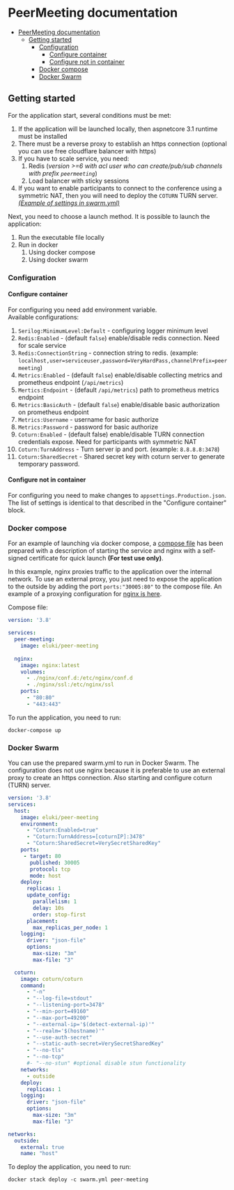 # PeerMeeting documentation

- [PeerMeeting documentation](#peermeeting-documentation)
  - [Getting started](#getting-started)
    - [Configuration](#configuration)
      - [Configure container](#configure-container)
      - [Configure not in container](#configure-not-in-container)
    - [Docker compose](#docker-compose)
    - [Docker Swarm](#docker-swarm)

## Getting started
For the application start, several conditions must be met:
1. If the application will be launched locally, then aspnetcore 3.1 runtime must be installed
2. There must be a reverse proxy to establish an https connection (optional you can use free cloudflare balancer with https)
3. If you have to scale service, you need:
   1. Redis (*version >=6 with acl user who can create/pub/sub channels with prefix `peermeeting`*)
   2. Load balancer with sticky sessions
4. If you want to enable participants to connect to the conference using a symmetric NAT, then you will need to deploy the `COTURN` TURN server. [*(Example of settings in swarm.yml)*](swarm.yml)

Next, you need to choose a launch method. It is possible to launch the application:
1. Run the executable file locally
2. Run in docker
   1. Using docker compose
   2. Using docker swarm
   

### Configuration

#### Configure container
For configuring you need add environment variable.   
Available configurations:
1. `Serilog:MinimumLevel:Default` - configuring logger minimum level
2. `Redis:Enabled` - (default `false`) enable/disable redis connection. Need for scale service
3. `Redis:ConnectionString` - connection string to redis. (example: `localhost,user=serviceuser,password=VeryHardPass,channelPrefix=peermeeting`)
4. `Metrics:Enabled` - (default `false`) enable/disable collecting metrics and prometheus endpoint (`/api/metrics`)
5. `Mertics:Endpoint` - (default `/api/metrics`) path to prometheus metrics endpoint
5. `Metrics:BasicAuth` - (default `false`) enable/disable basic authorization on prometheus endpoint
6. `Metrics:Username` - username for basic authorize
7. `Metrics:Password` - password for basic authorize
4. `Coturn:Enabled` - (default false) enable/disable TURN connection credentials expose. Need for participants with symmetric NAT
5. `Coturn:TurnAddress` - Turn server ip and port. (example: `8.8.8.8:3478`)
6. `Coturn:SharedSecret` - Shared secret key with coturn server to generate temporary password.


#### Configure not in container
For configuring you need to make changes to `appsettings.Production.json`. The list of settings is identical to that described in the "Configure container" block.

### Docker compose

For an example of launching via docker compose, a [compose file](compose.yml) has been prepared with a description of starting the service and nginx with a self-signed certificate for quick launch **(For test use only)**.

In this example, nginx proxies traffic to the application over the internal network. To use an external proxy, you just need to expose the application to the outside by adding the port `ports:"30005:80"` to the compose file. An example of a proxying configuration for [nginx is here](nginx/conf.d/nginx_default.conf).

Compose file:
```yaml
version: '3.8'

services:
  peer-meeting:
    image: eluki/peer-meeting
    
  nginx:
    image: nginx:latest
    volumes:
      - ./nginx/conf.d:/etc/nginx/conf.d
      - ./nginx/ssl:/etc/nginx/ssl
    ports:
      - "80:80"
      - "443:443"
```

To run the application, you need to run:
```
docker-compose up
```

### Docker Swarm

You can use the prepared swarm.yml to run in Docker Swarm. The configuration does not use nginx because it is preferable to use an external proxy to create an https connection.
Also starting and configure coturn (TURN) server.

```yaml
version: '3.8'
services:
  host:
    image: eluki/peer-meeting
    environment:
      - "Coturn:Enabled=true"
      - "Coturn:TurnAddress=[coturnIP]:3478"
      - "Coturn:SharedSecret=VerySecretSharedKey"
    ports:
     - target: 80
       published: 30005
       protocol: tcp
       mode: host
    deploy:
      replicas: 1
      update_config:
        parallelism: 1
        delay: 10s
        order: stop-first
      placement:
        max_replicas_per_node: 1
    logging:
      driver: "json-file"
      options:
        max-size: "3m"
        max-file: "3"

  coturn:
    image: coturn/coturn
    command: 
      - "-n"
      - "--log-file=stdout"
      - "--listening-port=3478"
      - "--min-port=49160"
      - "--max-port=49200"
      - "--external-ip='$(detect-external-ip)'"
      - "--realm='$(hostname)'"
      - "--use-auth-secret"
      - "--static-auth-secret=VerySecretSharedKey"
      - "--no-tls"
      - "--no-tcp"
      #- "--no-stun" #optional disable stun functionality
    networks:
      - outside
    deploy:
      replicas: 1
    logging:
      driver: "json-file"
      options:
        max-size: "3m"
        max-file: "3"

networks:
  outside:
    external: true
    name: "host"

```

To deploy the application, you need to run:
```
docker stack deploy -c swarm.yml peer-meeting
```
